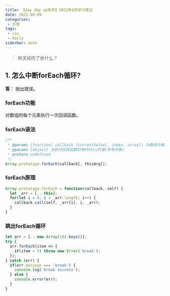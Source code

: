 ```yaml
---
title: 【day day up系列】2022年6月学习笔记
date: 2022-09-09
categories:
 - 日常
tags:
 - css
 - daily
siderbar: auto
---
```


> 昨天经历了些什么？

## 1. 怎么中断forEach循环?
**答**： 抛出错误。  
### forEach功能  
对数组的每个元素执行一次回调函数。  
### forEach语法   
```js
/**
 * @params {function} callback (currentValue[, index, array]) 为数组中每个元素执行的函数，接收三个参数
 * @params {object} 当执行回调函数时用作this的值(参考对象)
 * @return undefined
 */
Array.prototype.forEach(callback[, thisArg]);
```
### forEach原理  
```js
Array.prototype.forEach = function(callback, self) {
  let _arr = [...this];
  for(let i = 0; i < _arr.length; i++) {
    callback.call(self, _arr[i], i, _arr);
  }
}
```  
### 跳出forEach循环
```js
let arr = [...new Array(10).keys()];
try {
  arr.forEach(item => {
    if(item > 5) throw new Error('break');
  });
} catch (err) {
  if(err.message === 'break') {
    console.log('break success');
  } else {
    console.error(err);
  }
}
```